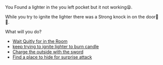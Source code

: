 You Found a lighter in the you left pocket but it not working😫.

While you try to ignite the lighter there was a Strong knock in on the door🚪✊.

What will you do?

- [Wait Quitly for in the Room](../WIP.md)
- [keep trying to ignite lighter to burn candle](../WIP.md)
- [Charge the outside with the sword](../WIP.md)
- [Find a place to hide for surprise attack](../WIP.md)
